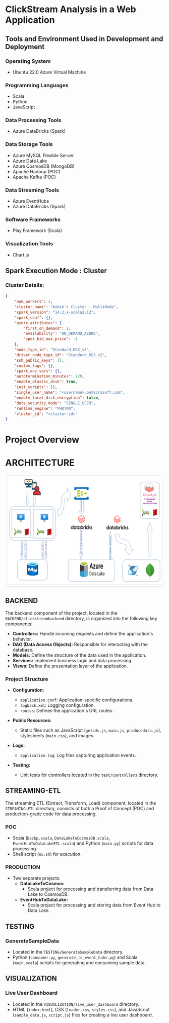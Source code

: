 # ClickStream Analysis in a Web Application

## Tools and Environment Used in Development and Deployment

### Operating System
- Ubuntu 22.0 Azure Virtual Machine

### Programming Languages
- Scala
- Python
- JavaScript

### Data Processing Tools
- Azure DataBricks (Spark)

### Data Storage Tools
- Azure MySQL Flexible Server
- Azure Data Lake
- Azure CosmosDB (MongoDB)
- Apache Hadoop (POC)
- Apache Kafka (POC)

### Data Streaming Tools
- Azure EventHubs
- Azure DataBricks (Spark)

### Software Frameworks
- Play Framework (Scala)

### Visualization Tools
- Chart.js

## Spark Execution Mode : Cluster 
### Cluster Details:
```json
{
    "num_workers": 3,
    "cluster_name": "Ashik's Cluster - MultiNode",
    "spark_version": "14.2.x-scala2.12",
    "spark_conf": {},
    "azure_attributes": {
        "first_on_demand": 1,
        "availability": "ON_DEMAND_AZURE",
        "spot_bid_max_price": -1
    },
    "node_type_id": "Standard_DS3_v2",
    "driver_node_type_id": "Standard_DS3_v2",
    "ssh_public_keys": [],
    "custom_tags": {},
    "spark_env_vars": {},
    "autotermination_minutes": 120,
    "enable_elastic_disk": true,
    "init_scripts": [],
    "single_user_name": "<username>.onmicrosoft.com",
    "enable_local_disk_encryption": false,
    "data_security_mode": "SINGLE_USER",
    "runtime_engine": "PHOTON",
    "cluster_id": "<cluster-id>"
}
```
# Project Overview

# ARCHITECTURE

![alt text](.resources/image.png)

## BACKEND

The backend component of the project, located in the `BACKEND/clickstreambackend` directory, is organized into the following key components:

- **Controllers:** Handle incoming requests and define the application's behavior.
- **DAO (Data Access Objects):** Responsible for interacting with the database.
- **Models:** Define the structure of the data used in the application.
- **Services:** Implement business logic and data processing.
- **Views:** Define the presentation layer of the application.

### Project Structure
- **Configuration:**
  - `application.conf`: Application-specific configurations.
  - `logback.xml`: Logging configuration.
  - `routes`: Defines the application's URL routes.

- **Public Resources:**
  - Static files such as JavaScript (`getads.js`, `main.js`, `producedata.js`), stylesheets (`main.css`), and images.

- **Logs:**
  - `application.log`: Log files capturing application events.

- **Testing:**
  - Unit tests for controllers located in the `test/controllers` directory.

## STREAMING-ETL

The streaming ETL (Extract, Transform, Load) component, located in the `STREAMING-ETL` directory, consists of both a Proof of Concept (POC) and production-grade code for data processing.

### POC
- Scala (`backp.scala`, `DataLakeToCosmosDB.scala`, `EventHubToDataLakeETL.scala`) and Python (`main.py`) scripts for data processing.
- Shell script (`ex.sh`) for execution.

### PRODUCTION
- Two separate projects:
  - **DataLakeToCosmos:**
    - Scala project for processing and transferring data from Data Lake to CosmosDB.
  - **EventHubToDataLake:**
    - Scala project for processing and storing data from Event Hub to Data Lake.

## TESTING

### GenerateSampleData
- Located in the `TESTING/GenerateSampleData` directory.
- Python (`consumer.py`, `generate_to_event_hubs.py`) and Scala (`main.scala`) scripts for generating and consuming sample data.

## VISUALIZATION

### Live User Dashboard
- Located in the `VISUALIZATION/live_user_dashboard` directory.
- HTML (`index.html`), CSS (`loader.css`, `styles.css`), and JavaScript (`sample_data.js`, `script.js`) files for creating a live user dashboard.

